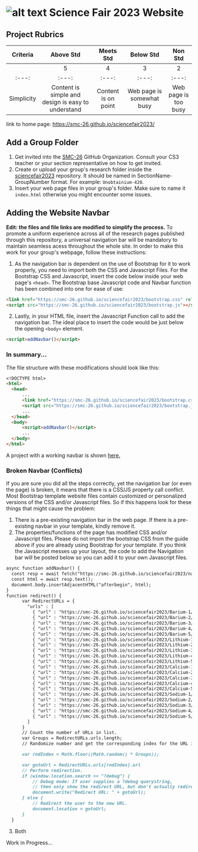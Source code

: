 
# ![alt text](https://raw.githubusercontent.com/SMC-26/sciencefair2023/deployment/x-assets/img/smc-logo.png "PSHS-SMC Campus Logo") Science Fair 2023 Website
## Project Rubrics

| Criteria   | Above Std | Meets Std | Below Std | Non Std   |
|  :---:     |   :---:   |   :---:   |   :---:   |   :---:   |
|            |     5     |     4     |     3     |     2     |
|  :---:     |   :---:   |   :---:   |   :---:   |   :---:   |
| Simplicity | Content is simple and design is easy to understand | Content is on point | Web page is somewhat busy | Web page is too busy |



link to home page: https://smc-26.github.io/sciencefair2023/
## Add a Group Folder
1. Get invited into the [SMC-26](https://github.com/SMC-26) GitHub Organization. Consult your CS3 teacher or your section representative on how to get invited.
2. Create or upload your group's research folder inside the [sciencefair2023](https://github.com/SMC-26/sciencefair2023/) repository. It should be named in SectionName-GroupNumber format. For example: `Unobtainium-420`.
3. Insert your web page files in your group's folder. Make sure to name it `index.html` otherwise you might encounter some issues.
## Adding the Website Navbar
**Edit: the files and file links are modified to simplify the process.**
To promote a uniform experience across all of the research pages published through this repository, a universal navigation bar will be mandatory to maintain seamless acess throughout the whole site. In order to make this work for your group's webpage, follow these instructions:

1. As the navigation bar is dependent on the use of Bootstrap for it to work properly, you need to import both the CSS and Javascript Files. For the Bootstrap CSS and Javascript, insert the code below inside your web page's `<head>`. The Bootstrap base Javascript code and Navbar function has been combined into one for ease of use:
```md
<link href="https://smc-26.github.io/sciencefair2023/bootstrap.css" rel="stylesheet">
<script src="https://smc-26.github.io/sciencefair2023/bootstrap.js"></script>
```
2. Lastly, in your HTML file, insert the Javascript Function call to add the navigation bar. The ideal place to insert the code would be just below the opening `<body>` element.
```md
<script>addNavbar()</script>
```
### In summary...
The file structure with these modifications should look like this:
```md
<!DOCTYPE html>
<html>
  <head>
      ...
      <link href="https://smc-26.github.io/sciencefair2023/bootstrap.css" rel="stylesheet">
      <script src="https://smc-26.github.io/sciencefair2023/bootstrap.js"></script>
      ...
  </head>
  <body>
      <script>addNavbar()</script>
      ...
  </body>
</html>
```
A project with a working navbar is shown [here.](https://smc-26.github.io/sciencefair2023/Lithium-3/)

### Broken Navbar (Conflicts)

If you are sure you did all the steps correctly, yet the navigation bar (or even the page) is broken, it means that there is a CSS/JS property call conflict. Most Bootstrap template website files contain customized or personalized versions of the CSS and/or Javascript files. So if this happens look for these things that might cause the problem:
1. There is a pre-existing navigation bar in the web page.
If there is a pre-existing navbar in your template, kindly remove it.
2. The properties/functions of the page has modified CSS and/or Javascript files.
Please do not import the bootstrap CSS from the guide above if you are already using Bootstrap for your template. If you think the Javascript messes up your layout, the code to add the Navigation bar will be posted below so you can add it to your own Javascript files.
```md
async function addNavbar() {
  const resp = await fetch("https://smc-26.github.io/sciencefair2023/navbar.html");
  const html = await resp.text();
  document.body.insertAdjacentHTML("afterbegin", html);
}
function redirect() {
      var RedirectURLs = {
        "urls" : [
          { "url" : "https://smc-26.github.io/sciencefair2023/Barium-1/" },
          { "url" : "https://smc-26.github.io/sciencefair2023/Barium-2/" },
          { "url" : "https://smc-26.github.io/sciencefair2023/Barium-3/" },
          { "url" : "https://smc-26.github.io/sciencefair2023/Barium-4/" },
          { "url" : "https://smc-26.github.io/sciencefair2023/Barium-5/" },
          { "url" : "https://smc-26.github.io/sciencefair2023/Lithium-1/" },
          { "url" : "https://smc-26.github.io/sciencefair2023/Lithium-2/" },
          { "url" : "https://smc-26.github.io/sciencefair2023/Lithium-3/" },
          { "url" : "https://smc-26.github.io/sciencefair2023/Lithium-4/" },
          { "url" : "https://smc-26.github.io/sciencefair2023/Lithium-5/" },
          { "url" : "https://smc-26.github.io/sciencefair2023/Calcium-1/" },
          { "url" : "https://smc-26.github.io/sciencefair2023/Calcium-2/" },
          { "url" : "https://smc-26.github.io/sciencefair2023/Calcium-3/" },
          { "url" : "https://smc-26.github.io/sciencefair2023/Calcium-4/" },
          { "url" : "https://smc-26.github.io/sciencefair2023/Calcium-5/" },
          { "url" : "https://smc-26.github.io/sciencefair2023/Sodium-1/" },
          { "url" : "https://smc-26.github.io/sciencefair2023/Sodium-2/" },
          { "url" : "https://smc-26.github.io/sciencefair2023/Sodium-3/" },
          { "url" : "https://smc-26.github.io/sciencefair2023/Sodium-4/" },
          { "url" : "https://smc-26.github.io/sciencefair2023/Sodium-5/" }
        ]
      }
      // Count the number of URLs in list.
      var Groups = RedirectURLs.urls.length;
      // Randomize number and get the corresponding index for the URL in list.

      var rndIndex = Math.floor((Math.random() * Groups));

      var gotoUrl = RedirectURLs.urls[rndIndex].url
      // Perform redirection.
      if (window.location.search == "?debug") {
          // Debug mode: If user supplies a ?debug querystring,
          // then only show the redirect URL, but don't actually redirect.
          document.write("Redirect URL: " + gotoUrl);
      } else {
          // Redirect the user to the new URL.
          document.location = gotoUrl;
      }
  }
```
3. Both


Work in Progress...
